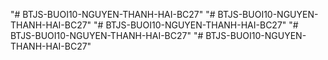 "# BTJS-BUOI10-NGUYEN-THANH-HAI-BC27" 
"# BTJS-BUOI10-NGUYEN-THANH-HAI-BC27" 
"# BTJS-BUOI10-NGUYEN-THANH-HAI-BC27" 
"# BTJS-BUOI10-NGUYEN-THANH-HAI-BC27" 
"# BTJS-BUOI10-NGUYEN-THANH-HAI-BC27" 
